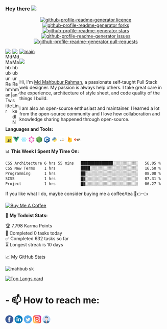 ### Hey there <img src="https://media.giphy.com/media/hvRJCLFzcasrR4ia7z/giphy.gif" width="25px">

<p align="center">
<a href="https://github.com/mahbubsk/github-profile-readme-generator/blob/master/LICENSE" target="blank">
<img src="https://img.shields.io/github/license/mahbubsk/github-profile-readme-generator?style=flat-square" alt="github-profile-readme-generator licence" />
</a>
<a href="https://github.com/mahbubsk/github-profile-readme-generator/fork" target="blank">
<img src="https://img.shields.io/github/forks/mahbubsk/github-profile-readme-generator?style=flat-square" alt="github-profile-readme-generator forks"/>
</a>
<a href="https://github.com/mahbubsk/github-profile-readme-generator/stargazers" target="blank">
<img src="https://img.shields.io/github/stars/mahbubsk/github-profile-readme-generator?style=flat-square" alt="github-profile-readme-generator stars"/>
</a>
<a href="https://github.com/mahbubsk/github-profile-readme-generator/issues" target="blank">
<img src="https://img.shields.io/github/issues/mahbubsk/github-profile-readme-generator?style=flat-square" alt="github-profile-readme-generator issues"/>
</a>
<a href="https://github.com/mahbubsk/github-profile-readme-generator/pulls" target="blank">
<img src="https://img.shields.io/github/issues-pr/mahbubsk/github-profile-readme-generator?style=flat-square" alt="github-profile-readme-generator pull-requests"/>
</a>

</p>

<a href="https://twitter.com/md_mahbub_sK">
  <img align="left" alt="Md Mahbubur Rahman| Twitter" width="22px" src="https://raw.githubusercontent.com/peterthehan/peterthehan/master/assets/twitter.svg" />
</a>
<a href="https://www.linkedin.com/in/md-mahbub-sk/">
  <img align="left" alt="Md Mahbubur Rahman's LinkedIN" width="22px" src="https://raw.githubusercontent.com/peterthehan/peterthehan/master/assets/linkedin.svg" />
</a>

[![main](https://github.com/whatyouhide/vim-gotham/workflows/main/badge.svg?branch=master)](https://github.com/mahbubsk?query=workflow%3Amain)

![](https://visitor-badge.glitch.me/badge?page_id=mahbubsk.mahbubsk)

<br />

Hi, I'm [Md Mahbubur Rahman](https://mahbubsk.me), a passionate self-taught Full Stack web designer. My passion is always help others. I take great care in the experience, architecture of style sheet, and code quality of the things I build.

I am also an open-source enthusiast and maintainer. I learned a lot from the open-source community and I love how collaboration and knowledge sharing happened through open-source.
  

**Languages and Tools:**  

<code><img height="20" src="https://raw.githubusercontent.com/github/explore/80688e429a7d4ef2fca1e82350fe8e3517d3494d/topics/javascript/javascript.png"></code>
<code><img height="20" src="https://raw.githubusercontent.com/github/explore/80688e429a7d4ef2fca1e82350fe8e3517d3494d/topics/vue/vue.png"></code>
<code><img height="20" src="https://raw.githubusercontent.com/github/explore/80688e429a7d4ef2fca1e82350fe8e3517d3494d/topics/react/react.png"></code>
<code><img height="20" src="https://raw.githubusercontent.com/github/explore/5c058a388828bb5fde0bcafd4bc867b5bb3f26f3/topics/graphql/graphql.png"></code>
<code><img height="20" src="https://raw.githubusercontent.com/github/explore/80688e429a7d4ef2fca1e82350fe8e3517d3494d/topics/nodejs/nodejs.png"></code>
<code><img height="20" src="https://raw.githubusercontent.com/github/explore/80688e429a7d4ef2fca1e82350fe8e3517d3494d/topics/cpp/cpp.png"></code>
<code><img height="20" src="https://raw.githubusercontent.com/github/explore/80688e429a7d4ef2fca1e82350fe8e3517d3494d/topics/python/python.png"></code>
<code><img height="20" src="https://raw.githubusercontent.com/github/explore/80688e429a7d4ef2fca1e82350fe8e3517d3494d/topics/mysql/mysql.png"></code>
<code><img height="20" src="https://raw.githubusercontent.com/github/explore/80688e429a7d4ef2fca1e82350fe8e3517d3494d/topics/firebase/firebase.png"></code>
<code><img height="20" src="https://raw.githubusercontent.com/github/explore/80688e429a7d4ef2fca1e82350fe8e3517d3494d/topics/git/git.png"></code>

📊 **This Week I Spent My Time On:**
<!--START_SECTION:waka-->
```text
CSS Architecture 6 hrs 55 mins   ██████████████░░░░░░░░░░░   56.05 % 
CSS New Terms    1 hrs           ████░░░░░░░░░░░░░░░░░░░░░   16.50 % 
Programming      1 hrs           ██░░░░░░░░░░░░░░░░░░░░░░░   08.08 % 
SCSS             1 hrs           █▓░░░░░░░░░░░░░░░░░░░░░░░   07.31 % 
Project          1 hrs           █▓░░░░░░░░░░░░░░░░░░░░░░░   06.27 % 
```
<!--END_SECTION:waka-->

If you like what I do, maybe consider buying me a coffee/tea 🥺👉👈

<a href="https://facebook.com/learner.mahbub" target="_blank"><img src="https://cdn.buymeacoffee.com/buttons/v2/default-red.png" alt="Buy Me A Coffee" width="150" ></a>

🚧 **My Todoist Stats:**
<!-- TODO-IST:START -->
🏆  7,798 Karma Points           
🌸  Completed 0 tasks today           
✅  Completed 632 tasks so far           
⏳  Longest streak is 10 days
<!-- TODO-IST:END -->


📈 My GitHub Stats

<img src="https://github-readme-stats.vercel.app/api?username=mahbubsk&show_icons=true&theme=gotham&card_width=600" alt="mahbub sk" /> 

[![Top Langs card](https://github-readme-stats.vercel.app/api/top-langs/?username=mahbubsk&show_icons=true&theme=gotham&card_width=550)](https://github.com/mahbubsk/mahbubsk)



# - 📫 How to reach me: 
[<img src="./assets/images/facebook.svg" width="25"/>](https://www.facebook.com/learner.mahbub/)
[<img src="./assets/images/linkedin.svg" width="25"/>](https://www.linkedin.com/in/md-mahbub-sk/) 
[<img src="./assets/images/twitter.svg" width="25"/>](https://twitter.com/md_mahbub_sK)
[<img src="./assets/images/instagram.svg"  width="25"/>](https://www.instagram.com/md_mahbub_sk/)
[<img src="./assets/images/profile.svg"  width="25"/>](https://mahbubsk.me/)


